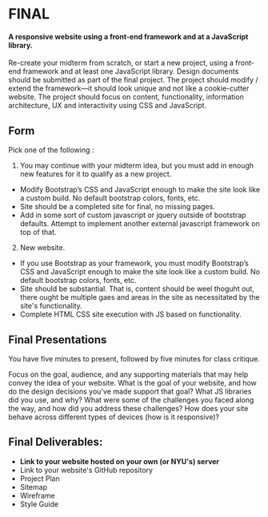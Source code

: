 # FINAL

#### A responsive website using a front-end framework and at a JavaScript library.

Re-create your midterm from scratch, or start a new project, using a front-end framework and at least one JavaScript library. Design documents should be submitted as part of the final project. The project should modify / extend the framework—it should look unique and not like a cookie-cutter website. The project should focus on content, functionality, information architecture, UX and interactivity using CSS and JavaScript.

## Form
Pick one of the following : 

1) You may continue with your midterm idea, but you must add in enough new features for it to qualify as a new project.

- Modify Bootstrap’s CSS and JavaScript enough to make the site look like a custom build. No default bootstrap colors, fonts, etc.
- Site should be a completed site for final, no missing pages.
- Add in some sort of custom javascript or jquery outside of bootstrap defaults. Attempt to implement another external javascript framework on top of that.

2) New website.

- If you use Bootstrap as your framework, you must modify Bootstrap’s CSS and JavaScript enough to make the site look like a custom build. No default bootstrap colors, fonts, etc.
- Site should be substantial. That is, content should be weel thoguht out, there ought be multiple gaes and areas in the site as necessitated by the site's functionality.
- Complete HTML CSS site execution with JS based on functionality.

## Final Presentations

You have five minutes to present, followed by five minutes for class critique.

Focus on the goal, audience, and any supporting materials that may help convey the idea of your website. What is the goal of your website, and how do the design decisions you've made support that goal? What JS libraries did you use, and why? What were some of the challenges you faced along the way, and how did you address these challenges? How does your site behave across different types of devices \(how is it responsive\)?

## Final Deliverables:

* **Link to your website hosted on your own \(or NYU's\) server**
* Link to your website's GitHub repository
* Project Plan
* Sitemap
* Wireframe
* Style Guide

